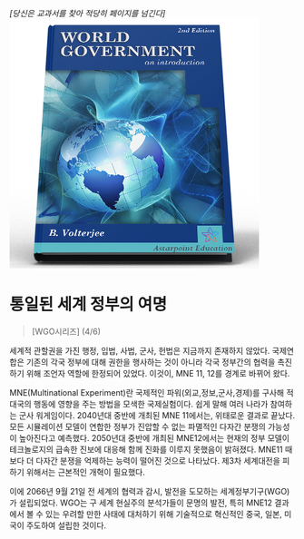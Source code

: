 *[당신은 교과서를 찾아 적당히 페이지를 넘긴다]*
![세계정부:소개](/resources/lore/textbookgov2.png)

# 통일된 세계 정부의 여명
> [WGO시리즈] (4/6)

세계적 관할권을 가진 행정, 입법, 사법, 군사, 헌법은 지금까지 존재하지 않았다. 국제연합은 기존의 각국 정부에 대해 권한을 행사하는 것이 아니라 각국 정부간의 협력을 촉진하기 위해 조언자 역할에 한정되어 있었다. 이것이, MNE 11, 12를 경계로 바뀌어 왔다.

MNE(Multinational Experiment)란 국제적인 파워(외교,정보,군사,경제)를 구사해 적대국의 행동에 영향을 주는 방법을 모색한 국제실험이다. 쉽게 말해 여러 나라가 참여하는 군사 워게임이다. 2040년대 중반에 개최된 MNE 11에서는, 위태로운 결과로 끝났다. 모든 시뮬레이션 모델이 연합한 정부가 진압할 수 없는 파멸적인 다자간 분쟁의 가능성이 높아진다고 예측했다. 2050년대 중반에 개최된 MNE12에서는 현재의 정부 모델이 테크놀로지의 급속한 진보에 대응해 함께 진화를 이루지 못했음이 밝혀졌다. MNE11 때보다 더 다자간 분쟁을 억제하는 능력이 떨어진 것으로 나타났다. 제3차 세계대전을 피하기 위해서는 근본적인 개혁이 필요했다.

이에 2066년 9월 21일 전 세계의 협력과 감시, 발전을 도모하는 세계정부기구(WGO)가 설립되었다. WGO는 구 세계 현실주의 분석가들이 문명의 발전, 특히 MNE12 결과에서 볼 수 있는 우려할 만한 사태에 대처하기 위해 기술적으로 혁신적인 중국, 일본, 미국이 주도하여 설립한 것이다.
